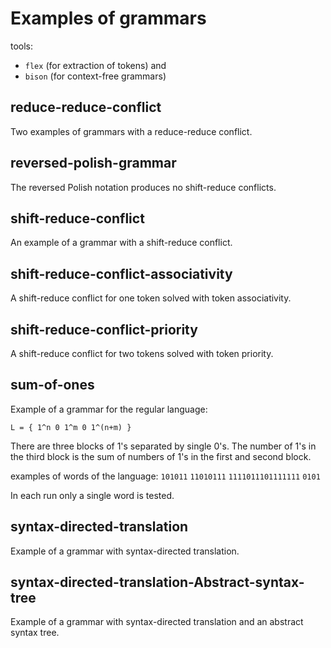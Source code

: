 # Examples of grammars

tools: 
* ```flex``` (for extraction of tokens) and 
* ```bison``` (for context-free grammars)

## reduce-reduce-conflict

Two examples of grammars with a reduce-reduce conflict.

## reversed-polish-grammar

The reversed Polish notation produces no shift-reduce conflicts. 

## shift-reduce-conflict

An example of a grammar with a shift-reduce conflict.

## shift-reduce-conflict-associativity

A shift-reduce conflict for one token solved with token associativity.

## shift-reduce-conflict-priority

A shift-reduce conflict for two tokens solved with token priority.

## sum-of-ones


Example of a grammar for the regular language:

```L = { 1^n 0 1^m 0 1^(n+m) }```

There are three blocks of 1's separated by single 0's. 
The number of 1's in the third block is the sum of numbers of 1's 
in the first and second block.

examples of words of the language: 
```101011```
```11010111```
```1111011101111111```
```0101```

In each run only a single word is tested.

## syntax-directed-translation

Example of a grammar with syntax-directed translation.

## syntax-directed-translation-Abstract-syntax-tree

Example of a grammar with syntax-directed translation and an abstract syntax tree.

